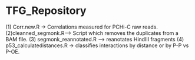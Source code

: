 # TFG_Repository
(1) Corr.new.R -> Correlations measured for PCHi-C raw reads.
(2)cleanned_segmonk.R--> Script which removes the duplicates from a BAM file. 
(3) segmonk_reannotated.R --> reanotates HindIII fragments
(4) p53_calculatedistances.R ->  classifies interactions by distance or by P-P vs P-OE. 


